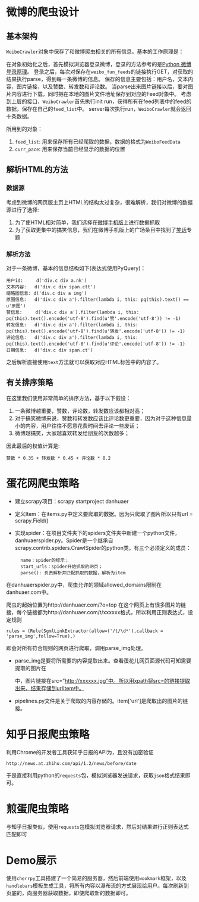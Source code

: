 

# 微博的爬虫设计

## 基本架构

`WeiboCrawler`对象中保存了和微博爬虫相关的所有信息。基本的工作原理是：

在对象初始化之后，首先模拟浏览器登录微博，登录的方法参考的是[Python 微博登录原理](https://gist.github.com/mrluanma/3621775)。
登录之后，每次对保存在`weibo_fun_feeds`的链接执行GET，对获取的结果执行parse，得到每一条微博的信息。
保存的信息主要包括：用户名，文本内容，图片链接，以及赞数、转发数和评论数。
当parse出来图片链接以后，要对图片内容进行下载，同时把在本地的图片文件地址保存到对应的Feed对象中。
考虑到上层的接口，`WeiboCrawler`首先执行init run，获得所有在feed列表中的feed的数据，保存在自己的`feed_list`中。
server每次执行run，`WeiboCrawler`就会返回十条数据。

所用到的对象：

1. `feed_list`: 用来保存所有已经爬取的数据，数据的格式为`WeiboFeedData`
2. `curr_pace`: 用来保存当前已经显示的数据的位置

## 解析HTML的方法

### 数据源

考虑到微博的网页版主页上HTML的结构太过复杂，很难解析，我们对微博的数据源进行了选择:

1. 为了使HTML相对简单，我们选择在[微博手机版](http://weibo.cn)上进行数据抓取
2. 为了获取更集中的搞笑信息，我们在微博手机版上的广场条目中找到了[笑话](http://weibo.cn/pub/category?cat=1899)专题

### 解析方法

对于一条微博，基本的信息结构如下(表达式使用PyQuery)：

    用户id:     d('div.c div a.nk')
    文本内容:   d('div.c div span.ctt')
    缩略图信息: d('div.c div a img')
    原图信息:   d('div.c div a').filter(lambda i, this: pq(this).text() == u'原图')
    赞信息:     d('div.c div a').filter(lambda i, this: pq(this).text().encode('utf-8').find(u'赞'.encode('utf-8')) != -1)
    转发信息:   d('div.c div a').filter(lambda i, this: pq(this).text().encode('utf-8').find(u'转发'.encode('utf-8')) != -1)
    评论信息:   d('div.c div a').filter(lambda i, this: pq(this).text().encode('utf-8').find(u'评论'.encode('utf-8')) != -1)
    日期信息:   d('div.c div span.ct')

之后解析直接使用`text`方法就可以获取对应HTML标签中的内容了。

## 有关排序策略

在这里我们使用非常简单的排序方法，基于以下假设：

1. 一条微博越重要，赞数，评论数，转发数应该都相对高；
2. 对于搞笑微博来说，赞数和转发数应该比评论数更重要，因为对于这种信息量小的内容，用户往往不愿意花费时间去评论一些废话；
3. 微博越搞笑，大家越喜欢转发给朋友的次数越多；


因此最后的权值计算是:

    赞数 * 0.35 + 转发数 * 0.45 + 评论数 * 0.2

# 蛋花网爬虫策略

+ 建立scrapy项目：scrapy startproject danhuaer

+ 定义Item：在items.py中定义要爬取的数据。因为只爬取了图片所以只有url = scrapy.Field()

+ 实现spider：在项目文件夹下的spiders文件夹中新建一个python文件，danhuaerspider.py。Spider是一个继承自scrapy.contrib.spiders.CrawlSpider的python类。有三个必须定义的成员：

		name：spider的标示；
		start_urls：spider开始抓取的网页；
		parse(): 负责解析并匹配抓取的数据，解析为item
	

在danhuaerspider.py中，爬虫允许的领域allowed\_domains限制在danhuaer.com中。

爬虫的起始位置为http://danhuaer.com/?o=top 在这个网页上有很多图片的链接，每个链接都为http://danhuaer.com/t/xxxxxx格式，所以利用正则表达式，设定规则

	rules = (Rule(SgmlLinkExtractor(allow=('/t/\d*'),callback = 'parse_img',follow=True),) 
	
即会对所有符合规则的网页进行爬取，调用parse_img处理。

+ parse\_img是要将所需要的内容提取出来。查看蛋花儿网页面源代码可知需要提取的图片在<div class = “post-container”> 中，图片链接在src=”http://xxxxxx.jpg”中。所以用xpath将src=的链接提取出来，结果存储到urlItem中。

+ pipelines.py文件是关于爬取的内容存储的。item['url']是爬取出的图片的链接。

# 知乎日报爬虫策略

利用Chrome的开发者工具获知乎日报的API为，且没有加密验证

	http://news.at.zhihu.com/api/1.2/news/before/date
	
于是直接利用python的`requests`包，模拟浏览器发送请求，获取`json`格式结果即可。

# 煎蛋爬虫策略

与知乎日报类似，使用`requests`包模拟浏览器请求，然后对结果进行正则表达式匹配即可

# Demo展示

使用`cherrpy`工具搭建了一个简易的服务器，然后前端使用`wookmark`框架，以及`handlebars`模板生成工具，将所有内容以瀑布流的方式展现给用户。每次刷新到页底的，向服务器获取数据，即使爬取新的数据即可。
